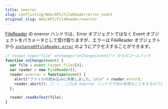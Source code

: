 ```yaml
---
title: onerror
slug: conflicting/Web/API/FileReader/error_event
original_slug: Web/API/FileReader/onerror
---
```

[FileReader](/ja/docs/Web/API/FileReader) の onerror ハンドラは、Error オブジェクトではなく Event オブジェクトをパラメータとして受け取りますが、エラーは FileReader オブジェクトから [`instanceOfFileReader.error`](/ja/docs/Web/API/FileReader/error) のようにアクセスすることができます。

```js
// <input type="file" onchange="onChange(event)"> からのコールバック
function onChange(event) {
  var file = event.target.files[0];
  var reader = new FileReader();
  reader.onerror = function(event) {
    alert("ファイルの読み込みに失敗しました。\n\n" + reader.error);
    reader.abort(); // (...これは onerror ハンドラで何か有用なことをするのでしょうか？)
  };

  reader.readAsText(file);
}
```
